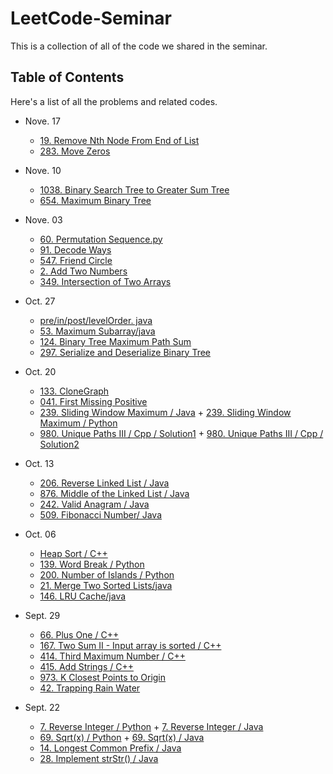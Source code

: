 # LeetCode-Seminar
This is a collection of all of the code we shared in the seminar.



## Table of Contents

Here's a list of all the problems and related codes.

+ Nove. 17
  + [19. Remove Nth Node From End of List](code/19.%20Remove%20Nth%20Node%20From%20End%20of%20List/19.cpp)
  + [283. Move Zeros](code/283.%20Move%20Zeros/283.cpp)

+ Nove. 10
  + [1038. Binary Search Tree to Greater Sum Tree](code/1038.%20Binary%20Search%20Tree%20to%20Greater%20Sum%20Tree/BSTToGreaterSum.java)
  + [654. Maximum Binary Tree](code/654.%20Maximum%20Binary%20Tree/MaximumBinaryTree.java)

+ Nove. 03
  + [60. Permutation Sequence.py](code/60.%20Permutation%20Sequence/Permunation.py)
  + [91. Decode Ways](code/90.%20Decode%20Ways/Decode%20Ways.py)
  + [547. Friend Circle](code/547.%20Friend%20Circles/FindCircleNum.py)
  + [2. Add Two Numbers](code/2.%20add%20two%20numbers/Solution.java)
  + [349. Intersection of Two Arrays](code/349.%20Intersection%20of%20Two%20Arrays/Solution.java)
  
+ Oct. 27
  + [pre/in/post/levelOrder. java](Basic%20Algorithm/preinpostorder/traversal.java)
  + [53. Maximum Subarray/java](code/53.%20Maximum%20Subarray/53.java)
  + [124. Binary Tree Maximum Path Sum](code/124.%20Binary%20Tree%20Maximum%20Path%20Sum/Solution.java)
  + [297. Serialize and Deserialize Binary Tree](code/297.%20Serialize%20and%20Deserialize%20Binary%20Tree/Codec.py)

+ Oct. 20
  + [133. CloneGraph](code/133.%20CloneGraph/M_133_CloneGraph)
  + [041. First Missing Positive](code/41.%20FirstMissingPositive)
  + [239. Sliding Window Maximum / Java](code/239.%20Sliding%20Window%20Maximum/Solution.java) + [239. Sliding Window Maximum / Python](code/239.%20Sliding%20Window%20Maximum/solution.py)
  + [980. Unique Paths III / Cpp / Solution1](code/980.%20Unique%20Paths%20III/Solution1.cpp) + [980. Unique Paths III / Cpp / Solution2](code/980.%20Unique%20Paths%20III/Solution2.cpp) 

+ Oct. 13
  + [206. Reverse Linked List / Java](code/206.%20Reverse%20Linked%20List/ReverseLinkedList.java)
  + [876. Middle of the Linked List / Java](code/876.%20Middle%20of%20the%20Linked%20List/MiddleLinkedList.java)
  + [242. Valid Anagram / Java](code/242.%20Valid%20Anagram/Anagram.java)
  + [509. Fibonacci Number/ Java](code/509.%20Fibonacci%20Number/Fibonacci.java)
  
+ Oct. 06
  + [Heap Sort / C++](Basic%20Algorithm/Heap%20Sort/main.cpp)
  + [139. Word Break / Python](code/139.%20Word%20Break/39.%20Word%20Break.py)
  + [200. Number of Islands / Python](code/200.%20Number%20of%20Islands/LC%20200.py)
  +  [21. Merge Two Sorted Lists/java](code/21.%20Merge%20Two%20Sorted%20Lists/21.java)
  + [146. LRU Cache/java](code/146.%20LRU%20Cache/146.java)


+ Sept. 29
  + [66. Plus One / C++](code/66.%20Plus%20One/66.cpp)
  + [167. Two Sum II - Input array is sorted / C++](code/167.%20Two%20Sum%20II%20-%20Input%20array%20is%20sorted/167.cpp)
  + [414. Third Maximum Number / C++](code/414.%20Third%20Maximum%20Number/414.cpp)
  + [415. Add Strings / C++](code/415.%20Add%20Strings/415.cpp)
  + [973. K Closest Points to Origin](code/973.%20K%20Closest%20Points%20to%20Origin/KClosest.py)
  + [42. Trapping Rain Water](code/42.%20Trapping%20Rain%20Water/Trap.py)



+ Sept. 22
  + [7. Reverse Integer / Python](code/7.%20Reverse%20Integer/main.py) + [7. Reverse Integer / Java](code/7.%20Reverse%20Integer/Reverse_Integer_07.java)
  + [69. Sqrt(x) / Python](code/69.%20Sqrt(x)/main.py) + [69. Sqrt(x) / Java](code/69.%20Sqrt(x)/Sqrtx_69.java)
  + [14. Longest Common Prefix / Java](code/14.%20Longest%20Common%20Prefix/longestCommonPrefix_14.java)
  + [28. Implement strStr() / Java](code/28.%20Implement%20strStr()/Implement_strStr_28.java)
  


